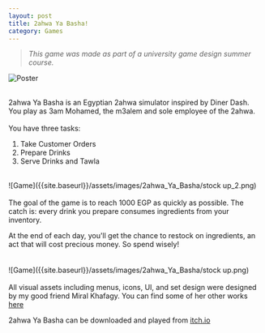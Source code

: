 ```yaml
---
layout: post
title: 2ahwa Ya Basha!
category: Games
---
```


>*This game was made as part of a university game design summer course.*


![Poster]({{site.baseurl}}/assets/images/2ahwa_Ya_Basha/Poster.png)

\
2ahwa Ya Basha is an Egyptian 2ahwa simulator inspired by Diner Dash. You play as 3am Mohamed, the m3alem and sole employee of the 2ahwa.
\
\
 You have three tasks:
1. Take Customer Orders
2. Prepare Drinks
3. Serve Drinks and Tawla

\
![Game]({{site.baseurl}}/assets/images/2ahwa_Ya_Basha/stock up_2.png)
\
\
The goal of the game is to reach 1000 EGP as quickly as possible. The catch is:  every drink you prepare consumes ingredients from your inventory.

At the end of each day, you'll get the chance to restock on ingredients, an act that will cost precious money. So spend wisely!  
\
\
![Game]({{site.baseurl}}/assets/images/2ahwa_Ya_Basha/stock up.png)
\
\
All visual assets including menus, icons, UI, and set design were designed by my good friend Miral Khafagy. You can find some of her other works [here](https://www.behance.net/miralkhafagy)

2ahwa Ya Basha can be downloaded and played from [itch.io](https://gurinucida.itch.io/2ahwa-ya-basha-download)

